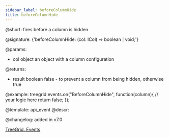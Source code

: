 ```yaml
---
sidebar_label: beforeColumnHide
title: beforeColumnHide
---          
```


@short: fires before a column is hidden

@signature: {'beforeColumnHide: (col: ICol) => boolean | void;'}

@params: 
- col   object  an object with a column configuration

@returns:
- result	boolean		false - to prevent a column from being hidden, otherwise true

@example:
treegrid.events.on("BeforeColumnHide", function(column){
    // your logic here
    return false;
});

@template: api_event
@descr:

@changelog: added in v7.0

[TreeGrid. Events](https://snippet.dhtmlx.com/sgwnxshe)
